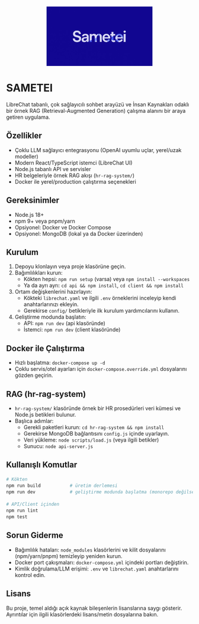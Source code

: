 <p align="center">
  <img src="client/public/assets/Sametei.jpg" height="160" alt="SAMETEI">
</p>

# SAMETEI

LibreChat tabanlı, çok sağlayıcılı sohbet arayüzü ve İnsan Kaynakları odaklı bir örnek RAG (Retrieval-Augmented Generation) çalışma alanını bir araya getiren uygulama.

## Özellikler
- Çoklu LLM sağlayıcı entegrasyonu (OpenAI uyumlu uçlar, yerel/uzak modeller)
- Modern React/TypeScript istemci (LibreChat UI)
- Node.js tabanlı API ve servisler
- HR belgeleriyle örnek RAG akışı (`hr-rag-system/`)
- Docker ile yerel/production çalıştırma seçenekleri

## Gereksinimler
- Node.js 18+
- npm 9+ veya pnpm/yarn
- Opsiyonel: Docker ve Docker Compose
- Opsiyonel: MongoDB (lokal ya da Docker üzerinden)

## Kurulum
1. Depoyu klonlayın veya proje klasörüne geçin.
2. Bağımlılıkları kurun:
   - Kökten hepsi: `npm run setup` (varsa) veya `npm install --workspaces`
   - Ya da ayrı ayrı: `cd api && npm install`, `cd client && npm install`
3. Ortam değişkenlerini hazırlayın:
   - Kökteki `librechat.yaml` ve ilgili `.env` örneklerini inceleyip kendi anahtarlarınızı ekleyin.
   - Gerekirse `config/` betikleriyle ilk kurulum yardımcılarını kullanın.
4. Geliştirme modunda başlatın:
   - API: `npm run dev` (api klasöründe)
   - İstemci: `npm run dev` (client klasöründe)

## Docker ile Çalıştırma
- Hızlı başlatma: `docker-compose up -d`
- Çoklu servis/otel ayarları için `docker-compose.override.yml` dosyalarını gözden geçirin.

## RAG (hr-rag-system)
- `hr-rag-system/` klasöründe örnek bir HR prosedürleri veri kümesi ve Node.js betikleri bulunur.
- Başlıca adımlar:
  - Gerekli paketleri kurun: `cd hr-rag-system && npm install`
  - Gerekirse MongoDB bağlantısını `config.js` içinde uyarlayın.
  - Veri yükleme: `node scripts/load.js` (veya ilgili betikler)
  - Sunucu: `node api-server.js`

## Kullanışlı Komutlar
```bash
# Kökten
npm run build           # üretim derlemesi
npm run dev             # geliştirme modunda başlatma (monorepo değilse klasörlere girin)

# API/Client içinden
npm run lint
npm test
```

## Sorun Giderme
- Bağımlılık hataları: `node_modules` klasörlerini ve kilit dosyalarını (npm/yarn/pnpm) temizleyip yeniden kurun.
- Docker port çakışmaları: `docker-compose.yml` içindeki portları değiştirin.
- Kimlik doğrulama/LLM erişimi: `.env` ve `librechat.yaml` anahtarlarını kontrol edin.

## Lisans
Bu proje, temel aldığı açık kaynak bileşenlerin lisanslarına saygı gösterir. Ayrıntılar için ilgili klasörlerdeki lisans/metin dosyalarına bakın.
